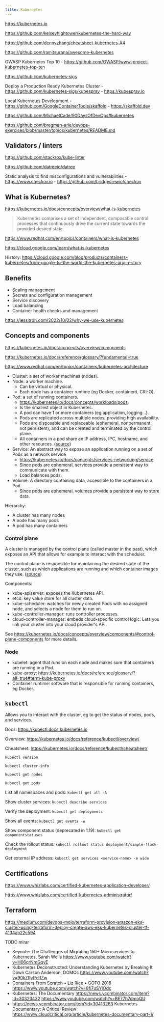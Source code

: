 ```yaml
---
title: Kubernetes
---
```


https://kubernetes.io

https://github.com/kelseyhightower/kubernetes-the-hard-way

https://github.com/dennyzhang/cheatsheet-kubernetes-A4

https://github.com/ramitsurana/awesome-kubernetes

OWASP Kubernetes Top 10 - https://github.com/OWASP/www-project-kubernetes-top-ten

https://github.com/kubernetes-sigs

Deploy a Production Ready Kubernetes Cluster - https://github.com/kubernetes-sigs/kubespray - https://kubespray.io

Local Kubernetes Development - https://github.com/GoogleContainerTools/skaffold - https://skaffold.dev

https://github.com/MichaelCade/90DaysOfDevOps#kubernetes

https://github.com/bregman-arie/devops-exercises/blob/master/topics/kubernetes/README.md

## Validators / linters

https://github.com/stackrox/kube-linter

https://github.com/datreeio/datree

Static analysis to find misconfigurations and vulnerabilities - https://www.checkov.io - https://github.com/bridgecrewio/checkov

## What is Kubernetes?

https://kubernetes.io/docs/concepts/overview/what-is-kubernetes

> Kubernetes comprises a set of independent, composable control processes that continuously drive the current state towards the provided desired state.

https://www.redhat.com/en/topics/containers/what-is-kubernetes

https://cloud.google.com/learn/what-is-kubernetes

History: https://cloud.google.com/blog/products/containers-kubernetes/from-google-to-the-world-the-kubernetes-origin-story

## Benefits

- Scaling management
- Secrets and configuration management
- Service discovery
- Load balancing
- Container health checks and management

https://jessitron.com/2022/10/02/why-we-use-kubernetes

## Concepts and components

https://kubernetes.io/docs/concepts/overview/components

https://kubernetes.io/docs/reference/glossary/?fundamental=true

https://www.redhat.com/en/topics/containers/kubernetes-architecture

- Cluster: a set of worker machines (nodes).
- Node: a worker machine.
  - Can be virtual or physical.
  - Each node has a container runtime (eg Docker, containerd, CRI-O).
- Pod: a set of running containers.
  - https://kubernetes.io/docs/concepts/workloads/pods
  - Is the smallest object in Kubernetes.
  - A pod can have 1 or more containers (eg application, logging...).
  - Pods are replicated across multiple nodes, providing high availability.
  - Pods are disposable and replaceable (ephemeral, nonpermanent, not persistent), and can be created and terminated by the control plane.
  - All containers in a pod share an IP address, IPC, hostname, and other resources. ([source](https://www.redhat.com/en/topics/containers/what-is-kubernetes))
- Service: An abstract way to expose an application running on a set of Pods as a network service
  - https://kubernetes.io/docs/concepts/services-networking/service
  - Since pods are ephemeral, services provide a persistent way to communicate with them.
  - Load balances pods.
- Volume: A directory containing data, accessible to the containers in a Pod.
  - Since pods are ephemeral, volumes provide a persistent way to store data.

Hierarchy:

- A cluster has many nodes
- A node has many pods
- A pod has many containers

### Control plane

A cluster is managed by the control plane (called master in the past), which exposes an API that allows for example to interact with the scheduler.

The control plane is responsible for maintaining the desired state of the cluster, such as which applications are running and which container images they use. ([source](https://www.redhat.com/en/topics/containers/what-is-kubernetes))

Components:

- kube-apiserver: exposes the Kubernetes API.
- etcd: key value store for all cluster data.
- kube-scheduler: watches for newly created Pods with no assigned node, and selects a node for them to run on.
- kube-controller-manager: runs controller processes.
- cloud-controller-manager: embeds cloud-specific control logic. Lets you link your cluster into your cloud provider's API.

See https://kubernetes.io/docs/concepts/overview/components/#control-plane-components for more details.

### Node

- kubelet: agent that runs on each node and makes sure that containers are running in a Pod.
- kube-proxy: https://kubernetes.io/docs/reference/glossary/?all=true#term-kube-proxy
- Container runtime: software that is responsible for running containers, eg Docker.

## `kubectl`

Allows you to interact with the cluster, eg to get the status of nodes, pods, and services.

Docs: https://kubectl.docs.kubernetes.io

Overview: https://kubernetes.io/docs/reference/kubectl/overview/

Cheatsheet: https://kubernetes.io/docs/reference/kubectl/cheatsheet/

`kubectl version`

`kubectl cluster-info`

`kubectl get nodes`

`kubectl get pods`

List all namespaces and pods: `kubectl get all -A`

Show cluster services: `kubectl describe services`

Verify the deployment: `kubectl get deployments`

Show all events: `kubectl get events -w`

Show component status (deprecated in 1.19): `kubectl get componentstatuses`

Check the rollout status: `kubectl rollout status deployment/simple-flask-deployment`

Get external IP address: `kubectl get services <service-name> -o wide`

## Certifications

https://www.whizlabs.com/certified-kubernetes-application-developer/

https://www.whizlabs.com/certified-kubernetes-administrator/

## Terraform

https://medium.com/devops-mojo/terraform-provision-amazon-eks-cluster-using-terraform-deploy-create-aws-eks-kubernetes-cluster-tf-4134ab22c594

TODO mirar

- Keynote: The Challenges of Migrating 150+ Microservices to Kubernetes, Sarah Wells https://www.youtube.com/watch?v=H06qrNmGqyE
- Kubernetes Deconstructed: Understanding Kubernetes by Breaking It Down Carson Anderson, DOMOc https://www.youtube.com/watch?v=90kZRyPcRZw
- Containers From Scratch • Liz Rice • GOTO 2018 https://www.youtube.com/watch?v=8fi7uSYlOdc
- Kubernetes: The Documentary https://news.ycombinator.com/item?id=30323432 https://www.youtube.com/watch?v=BE77h7dmoQU
- https://news.ycombinator.com/item?id=30413263 Kubernetes Documentary: A Critical Review https://www.cloudcritical.org/article/kubernetes-documentary-part-1/
